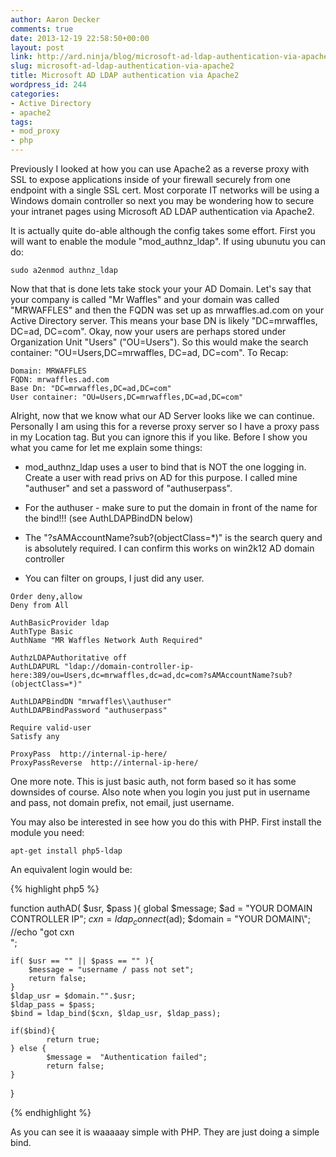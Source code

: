 ```yaml
---
author: Aaron Decker
comments: true
date: 2013-12-19 22:58:50+00:00
layout: post
link: http://ard.ninja/blog/microsoft-ad-ldap-authentication-via-apache2/
slug: microsoft-ad-ldap-authentication-via-apache2
title: Microsoft AD LDAP authentication via Apache2
wordpress_id: 244
categories:
- Active Directory
- apache2
tags:
- mod_proxy
- php
---
```


Previously I looked at how you can use Apache2 as a reverse proxy with SSL to expose applications inside of your firewall securely from one endpoint with a single SSL cert. Most corporate IT networks will be using a Windows domain controller so next you may be wondering how to secure your intranet pages using Microsoft AD LDAP authentication via Apache2.

It is actually quite do-able although the config takes some effort. First you will want to enable the module "mod_authnz_ldap". If using ubunutu you can do:

```
sudo a2enmod authnz_ldap
```

Now that that is done lets take stock your your AD Domain. Let's say that your company is called "Mr Waffles" and your domain was called "MRWAFFLES" and then the FQDN was set up as mrwaffles.ad.com on your Active Directory server. This means your base DN is likely "DC=mrwaffles, DC=ad, DC=com". Okay, now your users are perhaps stored under Organization Unit "Users" ("OU=Users"). So this would make the search container: "OU=Users,DC=mrwaffles, DC=ad, DC=com". To Recap:

```
Domain: MRWAFFLES
FQDN: mrwaffles.ad.com
Base Dn: "DC=mrwaffles,DC=ad,DC=com"
User container: "OU=Users,DC=mrwaffles,DC=ad,DC=com"
```


Alright, now that we know what our AD Server looks like we can continue. Personally I am using this for a reverse proxy server so I have a proxy pass in my Location tag. But you can ignore this if you like. Before I show you what you came for let me explain some things:

  * mod_authnz_ldap uses a user to bind that is NOT the one logging in. Create a user with read privs on AD for this purpose. I called mine "authuser" and set a password of "authuserpass".


  * For the authuser - make sure to put the domain in front of the name for the bind!!! (see AuthLDAPBindDN below)


  * The "?sAMAccountName?sub?(objectClass=\*)" is the search query and is absolutely required. I can confirm this works on win2k12 AD domain controller


  * You can filter on groups, I just did any user.




```
Order deny,allow
Deny from All

AuthBasicProvider ldap
AuthType Basic
AuthName "MR Waffles Network Auth Required"

AuthzLDAPAuthoritative off
AuthLDAPURL "ldap://domain-controller-ip-here:389/ou=Users,dc=mrwaffles,dc=ad,dc=com?sAMAccountName?sub?(objectClass=*)"    

AuthLDAPBindDN "mrwaffles\\authuser"
AuthLDAPBindPassword "authuserpass"

Require valid-user
Satisfy any

ProxyPass  http://internal-ip-here/
ProxyPassReverse  http://internal-ip-here/
```

One more note. This is just basic auth, not form based so it has some downsides of course. Also note when you login you just put in username and pass, not domain prefix, not email, just username.

You may also be interested in see how you do this with PHP. First install the module you need:

```
apt-get install php5-ldap
```

An equivalent login would be:

{% highlight php5 %}

function authAD( $usr, $pass ){
	global $message;
	$ad = "YOUR DOMAIN CONTROLLER IP";
	$cxn = ldap_connect($ad);
	$domain = "YOUR DOMAIN\\";
	//echo "got cxn  
";

	if( $usr == "" || $pass == "" ){
	    $message = "username / pass not set";
	    return false;
	}
	$ldap_usr = $domain."".$usr;
	$ldap_pass = $pass;
	$bind = ldap_bind($cxn, $ldap_usr, $ldap_pass);

	if($bind){
            return true;
	} else {
            $message =  "Authentication failed";
            return false;
	}
}

{% endhighlight %}


As you can see it is waaaaay simple with PHP. They are just doing a simple bind.
